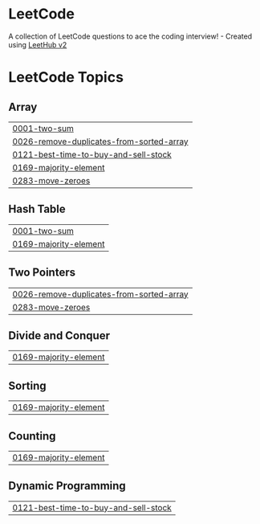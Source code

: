 # LeetCode
A collection of LeetCode questions to ace the coding interview! - Created using [LeetHub v2](https://github.com/arunbhardwaj/LeetHub-2.0)

<!---LeetCode Topics Start-->
# LeetCode Topics
## Array
|  |
| ------- |
| [0001-two-sum](https://github.com/bhavesh-bhagoria/LeetCode/tree/master/0001-two-sum) |
| [0026-remove-duplicates-from-sorted-array](https://github.com/bhavesh-bhagoria/LeetCode/tree/master/0026-remove-duplicates-from-sorted-array) |
| [0121-best-time-to-buy-and-sell-stock](https://github.com/bhavesh-bhagoria/LeetCode/tree/master/0121-best-time-to-buy-and-sell-stock) |
| [0169-majority-element](https://github.com/bhavesh-bhagoria/LeetCode/tree/master/0169-majority-element) |
| [0283-move-zeroes](https://github.com/bhavesh-bhagoria/LeetCode/tree/master/0283-move-zeroes) |
## Hash Table
|  |
| ------- |
| [0001-two-sum](https://github.com/bhavesh-bhagoria/LeetCode/tree/master/0001-two-sum) |
| [0169-majority-element](https://github.com/bhavesh-bhagoria/LeetCode/tree/master/0169-majority-element) |
## Two Pointers
|  |
| ------- |
| [0026-remove-duplicates-from-sorted-array](https://github.com/bhavesh-bhagoria/LeetCode/tree/master/0026-remove-duplicates-from-sorted-array) |
| [0283-move-zeroes](https://github.com/bhavesh-bhagoria/LeetCode/tree/master/0283-move-zeroes) |
## Divide and Conquer
|  |
| ------- |
| [0169-majority-element](https://github.com/bhavesh-bhagoria/LeetCode/tree/master/0169-majority-element) |
## Sorting
|  |
| ------- |
| [0169-majority-element](https://github.com/bhavesh-bhagoria/LeetCode/tree/master/0169-majority-element) |
## Counting
|  |
| ------- |
| [0169-majority-element](https://github.com/bhavesh-bhagoria/LeetCode/tree/master/0169-majority-element) |
## Dynamic Programming
|  |
| ------- |
| [0121-best-time-to-buy-and-sell-stock](https://github.com/bhavesh-bhagoria/LeetCode/tree/master/0121-best-time-to-buy-and-sell-stock) |
<!---LeetCode Topics End-->